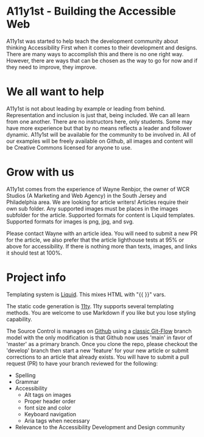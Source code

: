 # A11y1st - Building the Accessible Web

A11y1st was started to help teach the development community about thinking Accessibility First when it comes to their development and designs. There are many ways to accomplish this and there is no one right way. However, there are ways that can be chosen as the way to go for now and if they need to improve, they improve. 


# We all want to help
A11y1st is not about leading by example or leading from behind. Representation and inclusion is just that, being included. We can all learn from one another. There are no instructors here, only students. Some may have more experience but that by no means reflects a leader and follower dynamic. A11y1st will be available for the community to be involved in. All of our examples will be freely available on Github, all images and content will be Creative Commons licensed for anyone to use.

# Grow with us 
A11y1st comes from the experience of Wayne Renbjor, the owner of WCR Studios (A Marketing and Web Agency) in the South Jersey and Philadelphia area. We are looking for article writers! Articles require their own sub folder. Any supported images must be places in the images subfolder for the article. Supported formats for content is Liquid templates. Supported formats for images is png, jpg, and svg.

Please contact Wayne with an article idea. You will need to submit a new PR for the article, we also prefer that the article lighthouse tests at 95% or above for accessibility. If there is nothing more than texts, images, and links it should test at 100%.

# Project info

Templating system is [Liquid](https://liquidjs.com/tutorials/intro-to-liquid.html). This mixes HTML with "{{ }}" vars.

The static code generation is [11ty](https://www.11ty.dev/). 11ty supports several templating methods. You are welcome to use Markdown if you like but you lose styling capability.

The Source Control is manages on [Github](https://github.com/Wrenbjor/a11y1st) using a [classic Git-Flow](https://datasift.github.io/gitflow/IntroducingGitFlow.html) branch model with the only modification is that Github now uses 'main' in favor of 'master' as a primary branch. Once you clone the repo, please checkout the 'develop' branch then start a new 'feature' for your new article or submit corrections to an article that already exists. You will have to submit a pull request (PR) to have your branch reviewed for the following:

- Spelling
- Grammar
- Accessibility
  - Alt tags on images
  - Proper header order
  - font size and color
  - Keyboard navigation
  - Aria tags when necessary
- Relevance to the Accessibility Development and Design community


